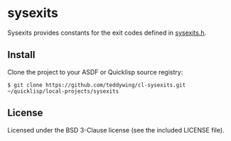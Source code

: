 sysexits
========

Sysexits provides constants for the exit codes defined in [sysexits.h].


## Install
Clone the project to your ASDF or Quicklisp source registry:

	$ git clone https://github.com/teddywing/cl-sysexits.git ~/quicklisp/local-projects/sysexits


## License
Licensed under the BSD 3-Clause license (see the included LICENSE file).


[sysexits.h]: http://man.openbsd.org/sysexits
